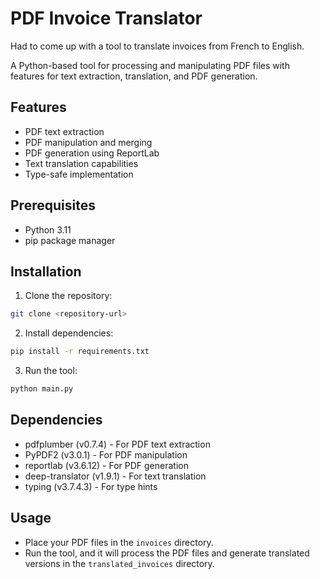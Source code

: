 # PDF Invoice Translator

Had to come up with a tool to translate invoices from French to English.

A Python-based tool for processing and manipulating PDF files with features for text extraction, translation, and PDF generation.

## Features

- PDF text extraction
- PDF manipulation and merging
- PDF generation using ReportLab
- Text translation capabilities
- Type-safe implementation

## Prerequisites

- Python 3.11
- pip package manager

## Installation

1. Clone the repository:
```bash
git clone <repository-url>
```

2. Install dependencies:
```bash
pip install -r requirements.txt
```

3. Run the tool:
```bash
python main.py
```


## Dependencies

- pdfplumber (v0.7.4) - For PDF text extraction
- PyPDF2 (v3.0.1) - For PDF manipulation
- reportlab (v3.6.12) - For PDF generation
- deep-translator (v1.9.1) - For text translation
- typing (v3.7.4.3) - For type hints


## Usage

- Place your PDF files in the `invoices` directory.
- Run the tool, and it will process the PDF files and generate translated versions in the `translated_invoices` directory.


